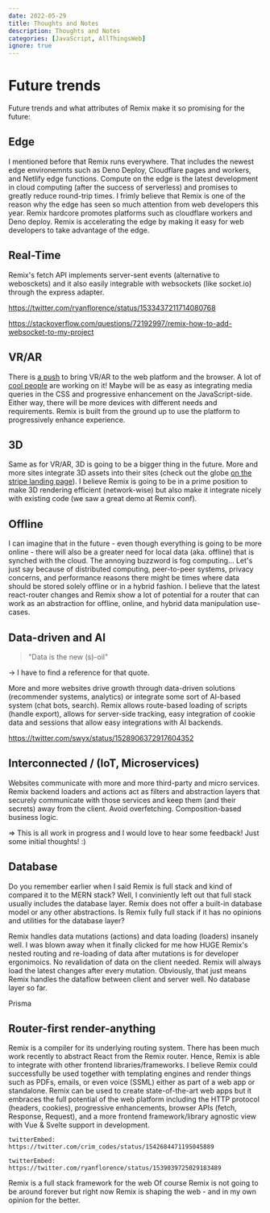 ```yaml
---
date: 2022-05-29
title: Thoughts and Notes
description: Thoughts and Notes
categories: [JavaScript, AllThingsWeb]
ignore: true
---
```


# Future trends

Future trends and what attributes of Remix make it so promising for the future:

## Edge

I mentioned before that Remix runs everywhere. That includes the newest edge environemnts such as Deno Deploy, Cloudflare pages and workers, and Netlify edge functions. Compute on the edge is the latest development in cloud computing (after the success of serverless) and promises to greatly reduce round-trip times. I frimly believe that Remix is one of the reason why the edge has seen so much attention from web developers this year. Remix hardcore promotes platforms such as cloudflare workers and Deno deploy. Remix is accelerating the edge by making it easy for web developers to take advantage of the edge.

## Real-Time

Remix's fetch API implements server-sent events (alternative to webosckets) and it also easily integrable with websockets (like socket.io) through the express adapter.

https://twitter.com/ryanflorence/status/1533437211714080768

https://stackoverflow.com/questions/72192997/remix-how-to-add-websocket-to-my-project

## VR/AR

There is [a push](https://www.w3.org/TR/webxr/) to bring VR/AR to the web platform and the browser. A lot of [cool people](https://twitter.com/sarah_edo/status/813150071558651908) are working on it! Maybe will be as easy as integrating media queries in the CSS and progressive enhancement on the JavaScript-side. Either way, there will be more devices with different needs and requirements. Remix is built from the ground up to use the platform to progressively enhance experience.

## 3D

Same as for VR/AR, 3D is going to be a bigger thing in the future. More and more sites integrate 3D assets into their sites (check out the globe [on the stripe landing page](https://stripe.com/)). I believe Remix is going to be in a prime position to make 3D rendering efficient (network-wise) but also make it integrate nicely with existing code (we saw a great demo at Remix conf).

## Offline

I can imagine that in the future - even though everything is going to be more online - there will also be a greater need for local data (aka. offline) that is synched with the cloud. The annoying buzzword is fog computing... Let's just say because of distributed computing, peer-to-peer systems, privacy concerns, and performance reasons there might be times where data should be stored solely offline or in a hybrid fashion. I believe that the latest react-router changes and Remix show a lot of potential for a router that can work as an abstraction for offline, online, and hybrid data manipulation use-cases.

## Data-driven and AI

> "Data is the new (s)-oil"

-> I have to find a reference for that quote.

More and more websites drive growth through data-driven solutions (recommender systems, analytics) or integrate some sort of AI-based system (chat bots, search). Remix allows route-based loading of scripts (handle export), allows for server-side tracking, easy integration of cookie data and sessions that allow easy integrations with AI backends.

https://twitter.com/swyx/status/1528906372917604352

## Interconnected / (IoT, Microservices)

Websites communicate with more and more third-party and micro services. Remix backend loaders and actions act as filters and abstraction layers that securely communicate with those services and keep them (and their secrets) away from the client. Avoid overfetching. Composition-based business logic.

=> This is all work in progress and I would love to hear some feedback! Just some initial thoughts! :)

## Database

Do you remember earlier when I said Remix is full stack and kind of compared it to the MERN stack? Well, I conviniently left out that full stack usually includes the database layer. Remix does not offer a built-in database model or any other abstractions. Is Remix fully full stack if it has no opinions and utilities for the database layer?

Remix handles data mutations (actions) and data loading (loaders) insanely well. I was blown away when it finally clicked for me how HUGE Remix's nested routing and re-loading of data after mutations is for developer ergonimoics. No revalidation of data on the client needed. Remix will always load the latest changes after every mutation. Obviously, that just means Remix handles the dataflow between client and server well. No database layer so far.

Prisma

## Router-first render-anything

Remix is a compiler for its underlying routing system. There has been much work recently to abstract React from the Remix router. Hence, Remix is able to integrate with other frontend libraries/frameworks. I believe Remix could successfully be used together with templating engines and render things such as PDFs, emails, or even voice (SSML) either as part of a web app or standalone. Remix can be used to create state-of-the-art web apps but it embraces the full potential of the web platform including the HTTP protocol (headers, cookies), progressive enhancements, browser APIs (fetch, Response, Request), and a more frontend framework/library agnostic view with Vue & Svelte support in development.

`twitterEmbed: https://twitter.com/crim_codes/status/1542684471195045889`

`twitterEmbed: https://twitter.com/ryanflorence/status/1539039725029183489`

Remix is a full stack framework for the web Of course Remix is not going to be around forever but right now Remix is shaping the web - and in my own opinion for the better.
